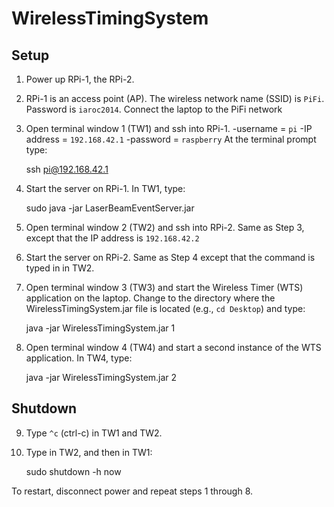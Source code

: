 WirelessTimingSystem
====================

Setup
-----

1) Power up RPi-1, the RPi-2.

2) RPi-1 is an access point (AP). The wireless network name (SSID) is `PiFi`. Password is `iaroc2014`.
   Connect the laptop to the PiFi network

3) Open terminal window 1 (TW1) and ssh into RPi-1.
 -username = `pi`
 -IP address = `192.168.42.1`
 -password = `raspberry`
 At the terminal prompt type: 
     
     ssh pi@192.168.42.1

4) Start the server on RPi-1. In TW1, type:
     
     sudo java -jar LaserBeamEventServer.jar

5) Open terminal window 2 (TW2) and ssh into RPi-2. Same as Step 3, except that the IP address is `192.168.42.2`

6) Start the server on RPi-2. Same as Step 4 except that the command is typed in in TW2.

7) Open terminal window 3 (TW3) and start the Wireless Timer (WTS) application on the laptop.
 Change to the directory where the WirelessTimingSystem.jar file is located (e.g., `cd Desktop`) and type:

     java -jar WirelessTimingSystem.jar 1

8) Open terminal window 4 (TW4) and start a second instance of the WTS application. In TW4, type:
     
     java -jar WirelessTimingSystem.jar 2
    
Shutdown
--------

9) Type `^c` (ctrl-c) in TW1 and TW2.

10) Type in TW2, and then in TW1:
    
    sudo shutdown -h now

To restart, disconnect power and repeat steps 1 through 8.
